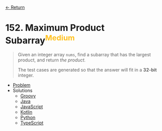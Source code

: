 [&larr; Return](https://hanggrian.github.io/grind-leetcode/)

# 152. Maximum Product Subarray<sup style="color: rgb(255, 192, 30);">Medium</sup>

> Given an integer array `nums`, find a subarray that has the largest product,
  and return *the product.*
>
> The test cases are generated so that the answer will fit in a **32-bit**
  integer.

- [Problem](https://leetcode.com/problems/maximum-product-subarray/)
- Solutions
  - [Groovy](https://github.com/hanggrian/grind-leetcode/blob/main/groovy/src/main/groovy/problems101_200/MaximumProductSubarray.groovy)
  - [Java](https://github.com/hanggrian/grind-leetcode/blob/main/java/src/main/java/problems101_200/MaximumProductSubarray.java)
  - [JavaScript](https://github.com/hanggrian/grind-leetcode/blob/main/javascript/src/problems101_200/maximum-product-subarray.js)
  - [Kotlin](https://github.com/hanggrian/grind-leetcode/blob/main/kotlin/src/main/kotlin/problems101_200/MaximumProductSubarray.kt)
  - [Python](https://github.com/hanggrian/grind-leetcode/blob/main/python/src/problems101_200/maximum_product_subarray.py)
  - [TypeScript](https://github.com/hanggrian/grind-leetcode/blob/main/typescript/src/problems101_200/maximum-product-subarray.ts)
